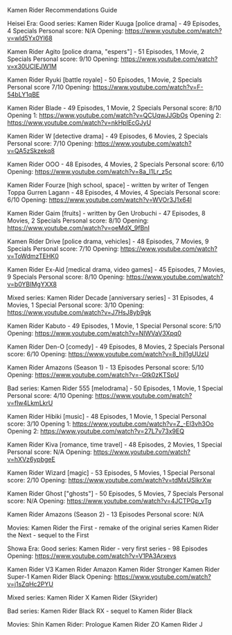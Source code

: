 Kamen Rider Recommendations Guide

Heisei Era:
Good series:
Kamen Rider Kuuga [police drama] - 49 Episodes, 4 Specials
Personal score: N/A
Opening: https://www.youtube.com/watch?v=wld5Yx0Yl68

Kamen Rider Agito [police drama, "espers"] - 51 Episodes, 1 Movie, 2 Specials
Personal score: 9/10
Opening: https://www.youtube.com/watch?v=x30UCIEJW1M

Kamen Rider Ryuki [battle royale] - 50 Episodes, 1 Movie, 2 Specials
Personal score 7/10
Opening: https://www.youtube.com/watch?v=F-54bLY1qBE

Kamen Rider Blade - 49 Episodes, 1 Movie, 2 Specials
Personal score: 8/10
Opening 1: https://www.youtube.com/watch?v=QCUqwJJGbOs
Opening 2: https://www.youtube.com/watch?v=nkHpIEcGJyU

Kamen Rider W [detective drama] - 49 Episodes, 6 Movies, 2 Specials
Personal score: 7/10
Opening: https://www.youtube.com/watch?v=QA5zSkzekq8

Kamen Rider OOO - 48 Episodes, 4 Movies, 2 Specials
Personal score: 6/10
Opening: https://www.youtube.com/watch?v=8a_I1Lr_z5c

Kamen Rider Fourze [high school, space] - written by writer of Tengen Toppa Gurren Lagann - 48 Episodes, 4 Movies, 4 Specials
Personal score: 6/10
Opening: https://www.youtube.com/watch?v=WVOr3J1x64I

Kamen Rider Gaim [fruits] - written by Gen Urobuchi - 47 Episodes, 8 Movies, 2 Specials
Personal score: 8/10
Opening: https://www.youtube.com/watch?v=oeMdX_9fBnI

Kamen Rider Drive [police drama, vehicles] - 48 Episodes, 7 Movies, 9 Specials
Personal score: 7/10
Opening: https://www.youtube.com/watch?v=ToWdmzTEHK0

Kamen Rider Ex-Aid [medical drama, video games] - 45 Episodes, 7 Movies, 9 Specials
Personal score: 8/10
Opening: https://www.youtube.com/watch?v=b0YBIMgYXX8

Mixed series:
Kamen Rider Decade [anniversary series] - 31 Episodes, 4 Movies, 1 Special
Personal score: 3/10
Opening: https://www.youtube.com/watch?v=J7HsJ8yb9gk

Kamen Rider Kabuto - 49 Episodes, 1 Movie, 1 Special
Personal score: 5/10
Opening: https://www.youtube.com/watch?v=NIWVaV3Xpq0

Kamen Rider Den-O [comedy] - 49 Episodes, 8 Movies, 2 Specials
Personal score: 6/10
Opening: https://www.youtube.com/watch?v=8_hjI1gUUzU

Kamen Rider Amazons (Season 1) - 13 Episodes
Personal score: 5/10
Opening: https://www.youtube.com/watch?v=-Gtk0zKTSpU

Bad series:
Kamen Rider 555 [melodrama] - 50 Episodes, 1 Movie, 1 Special
Personal score: 4/10
Opening: https://www.youtube.com/watch?v=fIw4LkmLkrU

Kamen Rider Hibiki [music] - 48 Episodes, 1 Movie, 1 Special
Personal score: 3/10
Opening 1: https://www.youtube.com/watch?v=Z_-El3vh3Oo
Opening 2: https://www.youtube.com/watch?v=27L7v73x9EQ

Kamen Rider Kiva [romance, time travel] - 48 Episodes, 2 Movies, 1 Special
Personal score: N/A
Opening: https://www.youtube.com/watch?v=hXVz6ypbgeE

Kamen Rider Wizard [magic] - 53 Episodes, 5 Movies, 1 Special
Personal score: 2/10
Opening: https://www.youtube.com/watch?v=tdMxUSIkrXw

Kamen Rider Ghost ["ghosts"] - 50 Episodes, 5 Movies, 7 Specials
Personal score: N/A
Opening: https://www.youtube.com/watch?v=4JCTPGp_vTg

Kamen Rider Amazons (Season 2) - 13 Episodes
Personal score: N/A

Movies:
Kamen Rider the First - remake of the original series
Kamen Rider the Next - sequel to the First

Showa Era:
Good series:
Kamen Rider - very first series - 98 Episodes
Opening: https://www.youtube.com/watch?v=V1PA3Arxevs

Kamen Rider V3
Kamen Rider Amazon
Kamen Rider Stronger
Kamen Rider Super-1
Kamen Rider Black
Opening: https://www.youtube.com/watch?v=j1sZqHc2PYU

Mixed series:
Kamen Rider X
Kamen Rider (Skyrider)

Bad series:
Kamen Rider Black RX - sequel to Kamen Rider Black

Movies:
Shin Kamen Rider: Prologue
Kamen Rider ZO
Kamen Rider J

